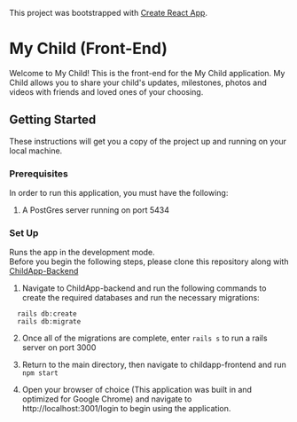 This project was bootstrapped with [Create React App](https://github.com/facebook/create-react-app).
# My Child (Front-End)

Welcome to My Child! This is the front-end for the My Child application. My Child allows you to share your child's updates, milestones, photos and videos with friends and loved ones of your choosing. 

## Getting Started

These instructions will get you a copy of the project up and running on your local machine.

### Prerequisites

In order to run this application, you must have the following: 
  1. A PostGres server running on port 5434
 
### Set Up

Runs the app in the development mode.<br />
Before you begin the following steps, please clone this repository along with <a href="https://github.com/Janaehall/ChildApp-Backend">ChildApp-Backend</a>
  1. Navigate to ChildApp-backend and run the following commands to create the required databases and run the necessary migrations:
  ```
    rails db:create
    rails db:migrate
  ```
  2. Once all of the migrations are complete, enter ```rails s``` to run a rails server on port 3000

  3. Return to the main directory, then navigate to childapp-frontend and run ```npm start```
  4. Open your browser of choice (This application was built in and optimized for Google Chrome) and navigate to      http://localhost:3001/login to begin using the application.

